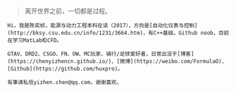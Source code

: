 > 离开世界之前，一切都是过程。

    Hi，我是陈奕桢，能源与动力工程本科在读（2017），方向是[自动化仪表与控制](http://bksy.csu.edu.cn/info/1231/3664.htm)，有C++基础，Github noob，目前在学习MatLab和CFD。
    
    GTAV、DRD2、CSGO、FN、OW、MC玩家，骑行/足球爱好者，日常出没于[博客](https://chenyizhencn.github.io/)、[微博](https://weibo.com/FormulaO)、[Github](https://github.com/huxpro)。
    
    有事请私信yizhen.chen@qq.com，谢谢喜欢。
